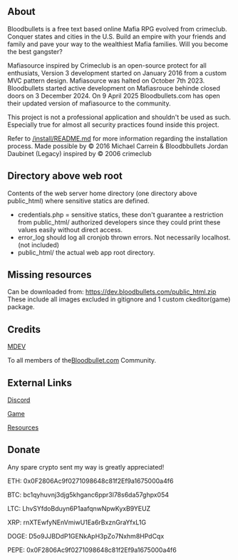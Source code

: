## About
Bloodbullets is a free text based online Mafia RPG evolved from crimeclub.
Conquer states and cities in the U.S.
Build an empire with your friends and family and pave your way to the wealthiest Mafia families.
Will you become the best gangster?

Mafiasource inspired by Crimeclub is an open-source protect for all enthusiats,
Version 3 development started on January 2016 from a custom MVC pattern design.
Mafiasource was halted on October 7th 2023.
Bloodbullets started active development on Mafiasrouce behinde closed doors on 3 December 2024.
On 9 April 2025 Bloodbullets.com has open their updated version of mafiasource to the community.


This project is not a professional application and shouldn't be used as such.
Especially true for almost all security practices found inside this project.

Refer to [/install/README.md](https://github.com/CodeKeySolutions/Bloodbullets/blob/main/public_html/install/README.md) for more information regarding the installation process.
Made possible by © 2016 Michael Carrein & Bloodbbullets Jordan Daubinet (Legacy) inspired by © 2006 crimeclub

## Directory above web root
Contents of the web server home directory (one directory above public_html) where sensitive statics are defined.
- credentials.php = sensitive statics, these don't guarantee a restriction from public_html/ authorized developers since they could print these values easily without direct access.
- error_log should log all cronjob thrown errors. Not necessarily localhost. (not included)
- public_html/ the actual web app root directory.

## Missing resources
Can be downloaded from: https://dev.bloodbullets.com/public_html.zip
These include all images excluded in gitignore and 1 custom ckeditor(game) package.

## Credits
[MDEV](https://github.com/Mafiasource)

To all members of the[Bloodbullet.com](https://bloodbullets.com) Community.

## External Links
[Discord](https://discord.gg/VBkGzG8AS9)

[Game](https://bloodbullets.com)

[Resources](https://dev.bloodbullets.com/public_html.zip)

## Donate
Any spare crypto sent my way is greatly appreciated!

ETH: 0x0F2806Ac9f0271098648c81f2Ef9a1675000a4f6

BTC: bc1qyhuvnj3djg5khganc6ppr3l78s6da57ghpx054

LTC: LhvSYfdoBduyn6P1aafqnwNpwKyxB9YEUZ

XRP: rnXTEwfyNEnVmiwU1Ea6rBxznGraYfxL1G

DOGE: D5o9JJBDdP1GENkApH3pZo7Nxhm8HPdCqx

PEPE: 0x0F2806Ac9f0271098648c81f2Ef9a1675000a4f6
